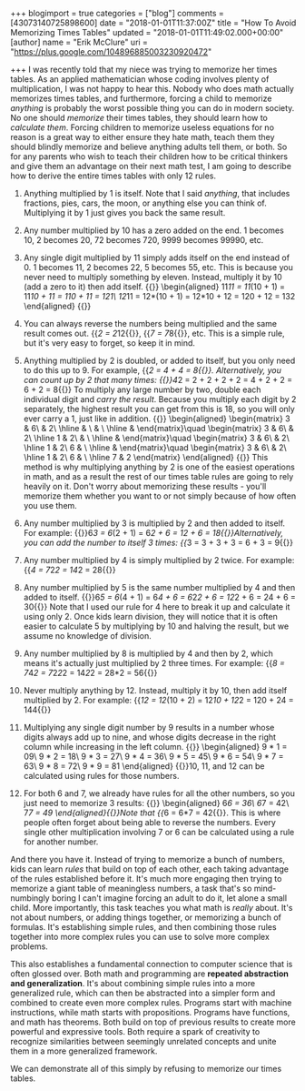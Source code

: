 +++
blogimport = true
categories = ["blog"]
comments = [43073140725898600]
date = "2018-01-01T11:37:00Z"
title = "How To Avoid Memorizing Times Tables"
updated = "2018-01-01T11:49:02.000+00:00"
[author]
name = "Erik McClure"
uri = "https://plus.google.com/104896885003230920472"

+++
I was recently told that my niece was trying to memorize her times tables. As an applied mathematician whose coding involves plenty of multiplication, I was not happy to hear this. Nobody who does math actually memorizes times tables, and furthermore, forcing a child to memorize *anything* is probably the worst possible thing you can do in modern society. No one should *memorize* their times tables, they should learn how to *calculate them*. Forcing children to memorize useless equations for no reason is a great way to either ensure they hate math, teach them they should blindly memorize and believe anything adults tell them, or both. So for any parents who wish to teach their children how to be critical thinkers and give them an advantage on their next math test, I am going to describe how to derive the entire times tables with only 12 rules.

 1. Anything multiplied by 1 is itself. Note that I said *anything*, that includes fractions, pies, cars, the moon, or anything else you can think of. Multiplying it by 1 just gives you back the same result.
 
 1. Any number multiplied by 10 has a zero added on the end. 1 becomes 10, 2 becomes 20, 72 becomes 720, 9999 becomes 99990, etc.
 
 1. Any single digit multiplied by 11 simply adds itself on the end instead of 0. 1 becomes 11, 2 becomes 22, 5 becomes 55, etc. This is because you never need to multiply something by eleven. Instead, multiply it by 10 (add a zero to it) then add itself. {{<bmath>}} \begin{aligned} 11*11 = 11*(10 + 1) = 11*10 + 11 = 110 + 11 = 121\\ 12*11 = 12*(10 + 1) = 12*10 + 12 = 120 + 12 = 132 \end{aligned} {{</bmath>}}
 1. You can always reverse the numbers being multiplied and the same result comes out. {{<math>}}12*2 = 2*12{{</math>}}, {{<math>}}8*7 = 7*8{{</math>}}, etc. This is a simple rule, but it's very easy to forget, so keep it in mind.
 
 1. Anything multiplied by 2 is doubled, or added to itself, but you only need to do this up to 9. For example, {{<math>}}4*2 = 4 + 4 = 8{{</math>}}. Alternatively, you can count up by 2 that many times: {{<bmath>}}4*2 = 2 + 2 + 2 + 2 = 4 + 2 + 2 = 6 + 2 = 8{{</bmath>}} To multiply any large number by two, double each individual digit and *carry the result*. Because you multiply each digit by 2 separately, the highest result you can get from this is 18, so you will only ever carry a 1, just like in addition. {{<bmath>}} \begin{aligned} \begin{matrix} 3 & 6\\ & 2\\ \hline & \\ & \\ \hline &  \end{matrix}\quad \begin{matrix} 3 & 6\\ & 2\\ \hline 1 & 2\\ & \\ \hline &  \end{matrix}\quad \begin{matrix} 3 & 6\\ & 2\\ \hline 1 & 2\\ 6 & \\ \hline &  \end{matrix}\quad \begin{matrix} 3 & 6\\ & 2\\ \hline 1 & 2\\ 6 & \\ \hline 7 & 2 \end{matrix} \end{aligned} {{</bmath>}} This method is why multiplying anything by 2 is one of the easiest operations in math, and as a result the rest of our times table rules are going to rely heavily on it. Don't worry about memorizing these results - you'll memorize them whether you want to or not simply because of how often you use them.
 1. Any number multiplied by 3 is multiplied by 2 and then added to itself. For example: {{<bmath>}}6*3 = 6*(2 + 1) = 6*2 + 6 = 12 + 6 = 18{{</bmath>}}Alternatively, you can add the number to itself 3 times: {{<math>}}3*3 = 3 + 3 + 3 = 6 + 3 = 9{{</math>}}
 1. Any number multiplied by 4 is simply multiplied by 2 twice. For example: {{<math>}}7*4 = 7*2*2 = 14*2 = 28{{</math>}}
 1. Any number multiplied by 5 is the same number multiplied by 4 and then added to itself. {{<bmath>}}6*5 = 6*(4 + 1) = 6*4 + 6 = 6*2*2 + 6 = 12*2 + 6 = 24 + 6 = 30{{</bmath>}} Note that I used our rule for 4 here to break it up and calculate it using only 2. Once kids learn division, they will notice that it is often easier to calculate 5 by multiplying by 10 and halving the result, but we assume no knowledge of division.
 1. Any number multiplied by 8 is multiplied by 4 and then by 2, which means it's actually just multiplied by 2 three times. For example: {{<math>}}7*8 = 7*4*2 = 7*2*2*2 = 14*2*2 = 28*2 = 56{{</math>}}
 1. Never multiply anything by 12. Instead, multiply it by 10, then add itself multiplied by 2. For example: {{<math>}}12*12 = 12*(10 + 2) = 12*10 + 12*2 = 120 + 24 = 144{{</math>}}
 1. Multiplying any single digit number by 9 results in a number whose digits always add up to nine, and whose digits decrease in the right column while increasing in the left column. {{<bmath>}} \begin{aligned} 9 * 1 = 09\\ 9 * 2 = 18\\ 9 * 3 = 27\\ 9 * 4 = 36\\ 9 * 5 = 45\\ 9 * 6 = 54\\ 9 * 7 = 63\\ 9 * 8 = 72\\ 9 * 9 = 81 \end{aligned} {{</bmath>}}10, 11, and 12 can be calculated using rules for those numbers.
 1. For both 6 and 7, we already have rules for all the other numbers, so you just need to memorize 3 results: {{<bmath>}} \begin{aligned} 6*6 = 36\\ 6*7 = 42\\ 7*7 = 49 \end{aligned}{{</bmath>}}Note that {{<math>}}7*6 = 6*7 = 42{{</math>}}. This is where people often forget about being able to reverse the numbers. Every single other multiplication involving 7 or 6 can be calculated using a rule for another number.
 
And there you have it. Instead of trying to memorize a bunch of numbers, kids can learn *rules* that build on top of each other, each taking advantage of the rules established before it. It's much more engaging then trying to memorize a giant table of meaningless numbers, a task that's so mind-numbingly boring I can't imagine forcing an adult to do it, let alone a small child. More importantly, this task teaches you what math is *really* about. It's not about numbers, or adding things together, or memorizing a bunch of formulas. It's establishing simple rules, and then combining those rules together into more complex rules you can use to solve more complex problems.  

This also establishes a fundamental connection to computer science that is often glossed over. Both math and programming are **repeated abstraction and generalization**. It's about combining simple rules into a more generalized rule, which can then be abstracted into a simpler form and combined to create even more complex rules. Programs start with machine instructions, while math starts with propositions. Programs have functions, and math has theorems. Both build on top of previous results to create more powerful and expressive tools. Both require a spark of creativity to recognize similarities between seemingly unrelated concepts and unite them in a more generalized framework.  

We can demonstrate all of this simply by refusing to memorize our times tables.
